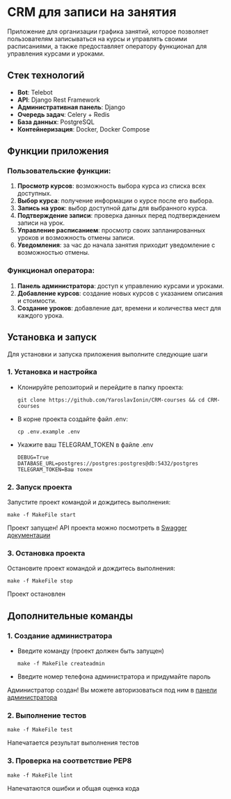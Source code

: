 # CRM для записи на занятия

Приложение для организации графика занятий, которое позволяет пользователям записываться на курсы и управлять своими расписаниями, а также предоставляет оператору функционал для управления курсами и уроками.
## Стек технологий
- **Bot**: Telebot
- **API**: Django Rest Framework
- **Административная панель**: Django
- **Очередь задач**: Celery + Redis
- **База данных**: PostgreSQL
- **Контейнеризация**: Docker, Docker Compose
## Функции приложения

### Пользовательские функции:
1. **Просмотр курсов**: возможность выбора курса из списка всех доступных.
2. **Выбор курса**: получение информации о курсе после его выбора.
3. **Запись на урок**: выбор доступной даты для выбранного курса.
4. **Подтверждение записи**: проверка данных перед подтверждением записи на урок.
5. **Управление расписанием**: просмотр своих запланированных уроков и возможность отмены записи.
6. **Уведомления**: за час до начала занятия приходит уведомление с возможностью отмены.

### Функционал оператора:
1. **Панель администратора**: доступ к управлению курсами и уроками.
2. **Добавление курсов**: создание новых курсов с указанием описания и стоимости.
3. **Создание уроков**: добавление дат, времени и количества мест для каждого урока.

## Установка и запуск

Для установки и запуска приложения выполните следующие шаги

### 1. Установка и настройка
- Клонируйте репозиторий и перейдите в папку проекта:
    ```shell
    git clone https://github.com/YaroslavIonin/CRM-courses && cd CRM-courses
    ```
- В корне проекта создайте файл .env:
    ```shell
    cp .env.example .env
    ```
- Укажите ваш TELEGRAM_TOKEN в файле .env
    ```text
    DEBUG=True
    DATABASE_URL=postgres://postgres:postgres@db:5432/postgres
    TELEGRAM_TOKEN=Ваш токен
    ```
### 2. Запуск проекта
Запустите проект командой и дождитесь выполнения:
  ```shell
  make -f MakeFile start
  ```

Проект запущен! API проекта можно посмотреть в [Swagger документации](http://0.0.0.0:8000/swagger)

### 3. Остановка проекта
Остановите проект командой и дождитесь выполнения:
  ```shell
  make -f MakeFile stop
  ```
Проект остановлен

## Дополнительные команды

### 1. Создание администратора
- Введите команду (проект должен быть запущен)
  ```shell
  make -f MakeFile createadmin
  ```
- Введите номер телефона администратора и придумайте пароль

Администратор создан! Вы можете авторизоваться под ним в [панели администратора](http://0.0.0.0:8000/admin)

### 2. Выполнение тестов
  ```shell
  make -f MakeFile test
  ```
Напечатается результат выполнения тестов

### 3. Проверка на соответствие PEP8
  ```shell
  make -f MakeFile lint
  ```
Напечатаются ошибки и общая оценка кода